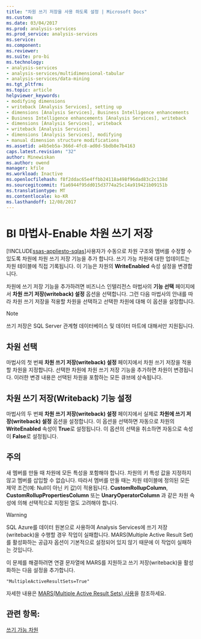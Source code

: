 ```yaml
---
title: "차원 쓰기 저장을 사용 하도록 설정 | Microsoft Docs"
ms.custom: 
ms.date: 03/04/2017
ms.prod: analysis-services
ms.prod_service: analysis-services
ms.service: 
ms.component: 
ms.reviewer: 
ms.suite: pro-bi
ms.technology:
- analysis-services
- analysis-services/multidimensional-tabular
- analysis-services/data-mining
ms.tgt_pltfrm: 
ms.topic: article
helpviewer_keywords:
- modifying dimensions
- writeback [Analysis Services], setting up
- dimensions [Analysis Services], Business Intelligence enhancements
- Business Intelligence enhancements [Analysis Services], writeback
- dimensions [Analysis Services], writeback
- writeback [Analysis Services]
- dimensions [Analysis Services], modifying
- manual dimension structure modifications
ms.assetid: a4b5eb5a-366d-4fc8-ad0d-5bdb8e7b4163
caps.latest.revision: "32"
author: Minewiskan
ms.author: owend
manager: kfile
ms.workload: Inactive
ms.openlocfilehash: f8f2ddac65e4ffbb24118a498f96dad83c2c138d
ms.sourcegitcommit: f1a6944f95dd015d3774a25c14a919421b09151b
ms.translationtype: MT
ms.contentlocale: ko-KR
ms.lasthandoff: 12/08/2017
---
```

# <a name="bi-wizard---enable-dimension-writeback"></a>BI 마법사-Enable 차원 쓰기 저장
[!INCLUDE[ssas-appliesto-sqlas](../../includes/ssas-appliesto-sqlas.md)]사용자가 수동으로 차원 구조와 멤버를 수정할 수 있도록 차원에 차원 쓰기 저장 기능을 추가 합니다. 쓰기 가능 차원에 대한 업데이트는 차원 테이블에 직접 기록됩니다. 이 기능은 차원의 **WriteEnabled** 속성 설정을 변경합니다.  
  
 차원에 쓰기 저장 기능을 추가하려면 비즈니스 인텔리전스 마법사의 **기능 선택** 페이지에서 **차원 쓰기 저장(writeback) 설정** 옵션을 선택합니다. 그런 다음 마법사의 안내를 따라 차원 쓰기 저장을 적용할 차원을 선택하고 선택한 차원에 대해 이 옵션을 설정합니다.  
  
> [!NOTE]  
>  쓰기 저장은 SQL Server 관계형 데이터베이스 및 데이터 마트에 대해서만 지원됩니다.  
  
## <a name="selecting-a-dimension"></a>차원 선택  
 마법사의 첫 번째 **차원 쓰기 저장(writeback) 설정** 페이지에서 차원 쓰기 저장을 적용할 차원을 지정합니다. 선택한 차원에 차원 쓰기 저장 기능을 추가하면 차원이 변경됩니다. 이러한 변경 내용은 선택된 차원을 포함하는 모든 큐브에 상속됩니다.  
  
## <a name="setting-dimension-writeback-capability"></a>차원 쓰기 저장(Writeback) 기능 설정  
 마법사의 두 번째 **차원 쓰기 저장(writeback) 설정** 페이지에서 실제로 **차원에 쓰기 저장(writeback) 설정** 옵션을 설정합니다. 이 옵션을 선택하면 자동으로 차원의 **WriteEnabled** 속성이 **True**로 설정됩니다. 이 옵션의 선택을 취소하면 자동으로 속성이 **False**로 설정됩니다.  
  
## <a name="remarks"></a>주의  
 새 멤버를 만들 때 차원에 모든 특성을 포함해야 합니다. 차원의 키 특성 값을 지정하지 않고 멤버를 삽입할 수 없습니다. 따라서 멤버를 만들 때는 차원 테이블에 정의된 모든 제약 조건(예: Null이 아닌 키 값)이 적용됩니다. **CustomRollupColumn**, **CustomRollupPropertiesColumn** 또는 **UnaryOperatorColumn** 과 같은 차원 속성에 의해 선택적으로 지정된 열도 고려해야 합니다.  
  
> [!WARNING]  
>  SQL Azure를 데이터 원본으로 사용하여 Analysis Services에 쓰기 저장(writeback)을 수행할 경우 작업이 실패합니다. MARS(Multiple Active Result Set)를 활성화하는 공급자 옵션이 기본적으로 설정되어 있지 않기 때문에 이 작업이 실패하는 것입니다.  
>   
>  이 문제를 해결하려면 연결 문자열에 MARS를 지원하고 쓰기 저장(writeback)을 활성화하는 다음 설정을 추가합니다.  
>   
>  `"MultipleActiveResultSets=True"`  
>   
>  자세한 내용은 [MARS&#40;Multiple Active Result Sets&#41; 사용](../../relational-databases/native-client/features/using-multiple-active-result-sets-mars.md)을 참조하세요.  
  
## <a name="see-also"></a>관련 항목:  
 [쓰기 가능 차원](../../analysis-services/multidimensional-models-olap-logical-dimension-objects/write-enabled-dimensions.md)  
  
  

